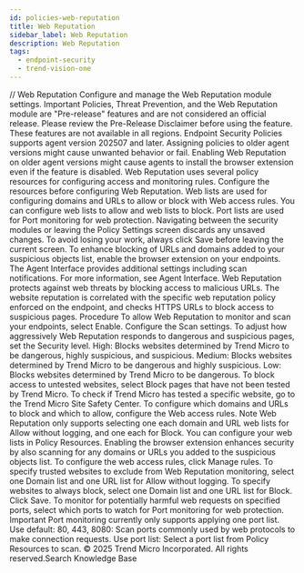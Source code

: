 ```yaml
---
id: policies-web-reputation
title: Web Reputation
sidebar_label: Web Reputation
description: Web Reputation
tags:
  - endpoint-security
  - trend-vision-one
---
```


/*<![CDATA[*/ $('#title').html($('meta[name=map-description]').attr('content')); /*]]>*/ Web Reputation Configure and manage the Web Reputation module settings. Important Policies, Threat Prevention, and the Web Reputation module are "Pre-release" features and are not considered an official release. Please review the Pre-Release Disclaimer before using the feature. These features are not available in all regions. Endpoint Security Policies supports agent version 202507 and later. Assigning policies to older agent versions might cause unwanted behavior or fail. Enabling Web Reputation on older agent versions might cause agents to install the browser extension even if the feature is disabled. Web Reputation uses several policy resources for configuring access and monitoring rules. Configure the resources before configuring Web Reputation. Web lists are used for configuring domains and URLs to allow or block with Web access rules. You can configure web lists to allow and web lists to block. Port lists are used for Port monitoring for web protection. Navigating between the security modules or leaving the Policy Settings screen discards any unsaved changes. To avoid losing your work, always click Save before leaving the current screen. To enhance blocking of URLs and domains added to your suspicious objects list, enable the browser extension on your endpoints. The Agent Interface provides additional settings including scan notifications. For more information, see Agent Interface. Web Reputation protects against web threats by blocking access to malicious URLs. The website reputation is correlated with the specific web reputation policy enforced on the endpoint, and checks HTTPS URLs to block access to suspicious pages. Procedure To allow Web Reputation to monitor and scan your endpoints, select Enable. Configure the Scan settings. To adjust how aggressively Web Reputation responds to dangerous and suspicious pages, set the Security level. High: Blocks websites determined by Trend Micro to be dangerous, highly suspicious, and suspicious. Medium: Blocks websites determined by Trend Micro to be dangerous and highly suspicious. Low: Blocks websites determined by Trend Micro to be dangerous. To block access to untested websites, select Block pages that have not been tested by Trend Micro. To check if Trend Micro has tested a specific website, go to the Trend Micro Site Safety Center. To configure which domains and URLs to block and which to allow, configure the Web access rules. Note Web Reputation only supports selecting one each domain and URL web lists for Allow without logging, and one each for Block. You can configure your web lists in Policy Resources. Enabling the browser extension enhances security by also scanning for any domains or URLs you added to the suspicious objects list. To configure the web access rules, click Manage rules. To specify trusted websites to exclude from Web Reputation monitoring, select one Domain list and one URL list for Allow without logging. To specify websites to always block, select one Domain list and one URL list for Block. Click Save. To monitor for potentially harmful web requests on specified ports, select which ports to watch for Port monitoring for web protection. Important Port monitoring currently only supports applying one port list. Use default: 80, 443, 8080: Scan ports commonly used by web protocols to make connection requests. Use port list: Select a port list from Policy Resources to scan. © 2025 Trend Micro Incorporated. All rights reserved.Search Knowledge Base